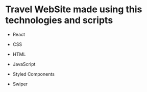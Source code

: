 # Travel WebSite made using this technologies and scripts

- React

- CSS

- HTML

- JavaScript

- Styled Components

- Swiper
